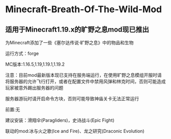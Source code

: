 # Minecraft-Breath-Of-The-Wild-Mod
## 适用于Minecraft1.19.x的旷野之息mod现已推出
为Minecraft添加了一些《塞尔达传说·旷野之息》中的物品和生物

运行方式：forge

MC版本:1.16.5,1.19,1.19.1,1.19.2

注意：目前mod最新版本现已支持在服务端运行，在使用旷野之息模组开服时请将服务器的允许飞行打开，或者在配置文件中禁用风弹和林克时间，否则可能造成玩家被意外踢出服务器的问题

服务器游玩时请开启命令方块，否则可能导致神庙关卡无法正常运行

前置:无

建议安装：滑翔伞(Paragliders)，史诗战斗(Epic Fight)

联动的mod:冰与火之歌(Ice and Fire)、龙之研究(Draconic Evolution)
